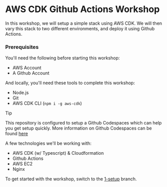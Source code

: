 # AWS CDK Github Actions Workshop

In this workshop, we will setup a simple stack using AWS CDK. We will then vary this stack to two different environments, and deploy it using Github Actions. 

### Prerequisites

You'll need the following before starting this workshop:
- AWS Account
- A Github Account

And locally, you'll need these tools to complete this workshop:
- Node.js
- Git
- AWS CDK CLI (`npm i -g aws-cdk`)

>[!TIP]
>This repository is configured to setup a Github Codespaces which can help you get setup quickly. More information on Github Codespaces can be found [here](https://docs.github.com/en/codespaces/overview)

A few technologies we'll be working with:

- AWS CDK (w/ Typescript) & Cloudformation
- Github Actions
- AWS EC2
- Nginx

To get started with the workshop, switch to the [1-setup](https://github.com/karchit/aws-cdk-github-workshop/tree/1-setup) branch.

